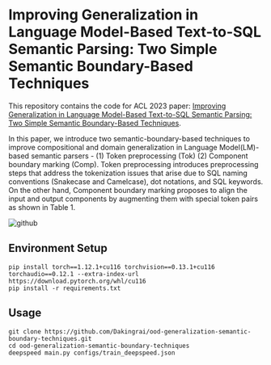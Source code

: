 # Improving Generalization in Language Model-Based Text-to-SQL Semantic Parsing: Two Simple Semantic Boundary-Based Techniques
This repository contains the code for ACL 2023 paper: [Improving Generalization in Language Model-Based Text-to-SQL Semantic Parsing: Two Simple Semantic Boundary-Based Techniques](https://arxiv.org/abs/2305.17378).

In this paper, we introduce two semantic-boundary-based techniques to improve compositional and domain generalization in Language Model(LM)-based semantic parsers - (1) Token preprocessing (Tok) (2) Component boundary marking (Comp). Token preprocessing introduces preprocessing steps that address the tokenization issues that arise due to SQL naming conventions (Snakecase and Camelcase), dot notations, and SQL keywords. On the other hand, Component boundary marking proposes to align the input and output components by augmenting them with special token pairs as shown in Table 1. 

![github](https://github.com/Dakingrai/ood-generalization-semantic-boundary-techniques/assets/3531451/0fb9eff6-19a7-49c0-8f46-a48130545dfd)

## Environment Setup
```
pip install torch==1.12.1+cu116 torchvision==0.13.1+cu116 torchaudio==0.12.1 --extra-index-url https://download.pytorch.org/whl/cu116
pip install -r requirements.txt
```

## Usage
```
git clone https://github.com/Dakingrai/ood-generalization-semantic-boundary-techniques.git
cd ood-generalization-semantic-boundary-techniques
deepspeed main.py configs/train_deepspeed.json
```
 

